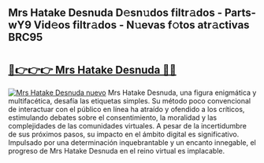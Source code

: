 ## Mrs Hatake Desnuda D𝚎sn𝚞dos filtr𝚊dos - Parts-wY9 Vid𝚎os filtr𝚊dos - N𝚞evas f𝚘tos atr𝚊ctivas BRC95

# <h2><a href="http://mb4tqp.tromn.icu/?c=Mrs+Hatake+Desnuda">🔗👉👉👉 Mrs Hatake Desnuda 🔗🔗</a></h2>

[![Mrs Hatake Desnuda nuevo](https://i.imgur.com/pEAQMta.gif)](http://mb4tqp.tromn.icu/?c=Mrs+Hatake+Desnuda)
Mrs Hatake Desnuda, una figura enigmática y multifacética, desafía las etiquetas simples. Su método poco convencional de interactuar con el público en línea ha atraído y ofendido a los críticos, estimulando debates sobre el consentimiento, la moralidad y las complejidades de las comunidades virtuales. A pesar de la incertidumbre de sus próximos pasos, su impacto en el ámbito digital es significativo. Impulsado por una determinación inquebrantable y un encanto innegable, el progreso de Mrs Hatake Desnuda en el reino virtual es implacable.
